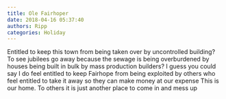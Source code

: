 ```yaml
---
title: Ole Fairhoper
date: 2018-04-16 05:37:40
authors: Ripp
categories: Holiday
---
```


 Entitled to keep this town from being taken over by uncontrolled building?   To see jubilees go away because the sewage is being overburdened by houses being built in bulk by mass production builders?  I guess you could say I do feel entitled to keep Fairhope from being exploited by others who feel entitled to take it away so they can make money at our expense
This is our home.  To others it is just another place to come in and mess up